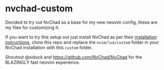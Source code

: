 # nvchad-custom

Decided to try out NvChad as a base for my new neovim config, these are my files for customizing it.

If you want to try this setup out just install NvChad as per their [installation instructions](https://nvchad.com/docs/quickstart/install), clone this repo and replace the `nvim/lua/custom` folder in your NvChad installation with this `custom` folder.

Shoutout @siduck and https://github.com/NvChad/NvChad for the BLAZINGLY fast neovim experience.
